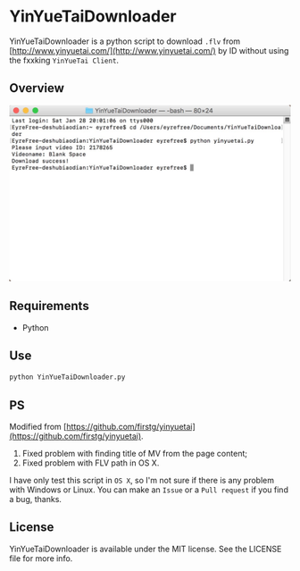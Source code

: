 # YinYueTaiDownloader

YinYueTaiDownloader is a python script to download `.flv` from [http://www.yinyuetai.com/](http://www.yinyuetai.com/) by ID without using the fxxking `YinYueTai Client`.

## Overview

![](assets/screenshot.png)

## Requirements

- Python

## Use

```python
python YinYueTaiDownloader.py
```

## PS

Modified from [https://github.com/firstg/yinyuetai](https://github.com/firstg/yinyuetai).

1. Fixed problem with finding title of MV from the page content;
2. Fixed problem with FLV path in OS X.

I have only test this script in `OS X`, so I'm not sure if there is any problem with Windows or Linux. You can make an `Issue` or a `Pull request` if you find a bug, thanks.

## License

YinYueTaiDownloader is available under the MIT license. See the LICENSE file for more info.

